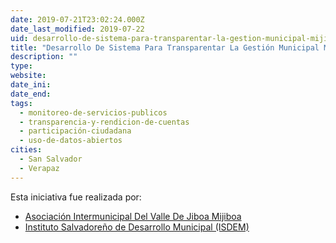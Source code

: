 ```yaml
---
date: 2019-07-21T23:02:24.000Z
date_last_modified: 2019-07-22
uid: desarrollo-de-sistema-para-transparentar-la-gestion-municipal-mijiboa
title: "Desarrollo De Sistema Para Transparentar La Gestión Municipal Mijiboa"
description: ""
type: 
website: 
date_ini: 
date_end: 
tags:
  - monitoreo-de-servicios-publicos
  - transparencia-y-rendicion-de-cuentas
  - participación-ciudadana
  - uso-de-datos-abiertos
cities: 
  - San Salvador
  - Verapaz
---
```


Esta iniciativa fue realizada por:

- [Asociación Intermunicipal Del Valle De Jiboa Mijiboa](/i/asociacion-intermunicipal-del-valle-de-jiboa-mijiboa.html)
- [Instituto Salvadoreño de Desarrollo Municipal (ISDEM)](/i/instituto-salvadoreno-de-desarrollo-municipal-isdem.html)
